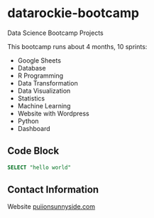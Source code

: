# datarockie-bootcamp
Data Science Bootcamp Projects

This bootcamp runs about 4 months, 10 sprints:
- Google Sheets
- Database
- R Programming
- Data Transformation
- Data Visualization
- Statistics
- Machine Learning
- Website with Wordpress
- Python
- Dashboard

## Code Block
```sql
SELECT "hello world"
```

## Contact Information
Website [puiionsunnyside.com](https://www.puiionsunnyside.com/en/marketing)
